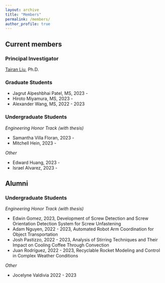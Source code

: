 ```yaml
---
layout: archive
title: "Members"
permalink: /members/
author_profile: true
---
```

## Current members

### Principal Investigator

[Tairan Liu](https://liutairan.github.io), Ph.D.

### Graduate Students

* Jagrut Alpeshbhai Patel, MS, 2023 -
* Hiroto Miyamura, MS, 2023 -
* Alexander Wang, MS, 2022 - 2023

### Undergraduate Students

*Engineering Honor Track (with thesis)*

* Samantha Villa Floran, 2023 -
* Mitchell Hein, 2023 -


*Other*
* Edward Huang, 2023 -
* Israel Alvarez, 2023 -


## Alumni

### Undergraduate Students
*Engineering Honor Track (with thesis)*
* Edwin Gomez, 2023, Development of Screw Detection and Screw Orientation Detection System for Screw Unfastening
* Adam Nguyen, 2022 - 2023, Automated Robot Arm Coordination for Object Transportation
* Josh Pastizzo, 2022 - 2023, Analysis of Stirring Techniques and Their Impact on Cooling Coffee Through Convection
* Juan Rodríguez, 2022 - 2023, Recyclable Rocket Modeling and Control in Complex Weather Conditions

*Other*
* Jocelyne Valdivia 2022 - 2023
